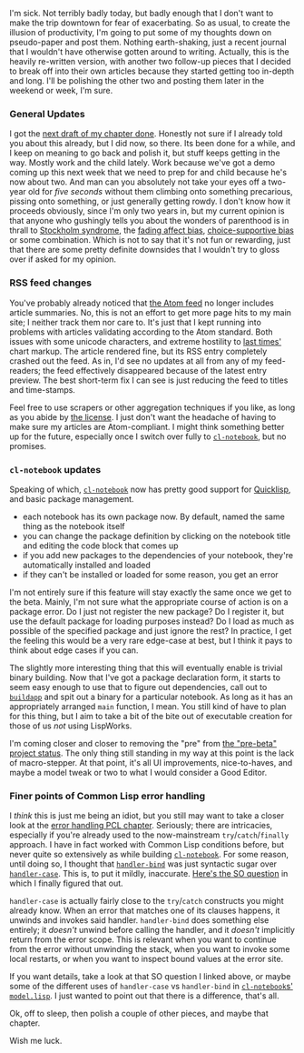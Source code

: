I'm sick. Not terribly badly today, but badly enough that I don't want to make the trip downtown for fear of exacerbating. So as usual, to create the illusion of productivity, I'm going to put some of my thoughts down on pseudo-paper and post them. Nothing earth-shaking, just a recent journal that I wouldn't have otherwise gotten around to writing. Actually, this is the heavily re-written version, with another two follow-up pieces that I decided to break off into their own articles because they started getting too in-depth and long. I'll be polishing the other two and posting them later in the weekend or week, I'm sure.

### General Updates

I got the [next draft of my chapter done](https://github.com/Inaimathi/500lines/blob/master/event-driven-web-server/writeup.md#on-interacting-through-http-in-an-event-driven-manner-in-the-medium-of-common-lisp). Honestly not sure if I already told you about this already, but I did now, so there. Its been done for a while, and I keep on meaning to go back and polish it, but stuff keeps getting in the way. Mostly work and the child lately. Work because we've got a demo coming up this next week that we need to prep for and child because he's now about two. And man can you absolutely not take your eyes off a two-year old for *five seconds* without them climbing onto something precarious, pissing onto something, or just generally getting rowdy. I don't know how it proceeds obviously, since I'm only two years in, but my current opinion is that anyone who gushingly tells you about the wonders of parenthood is in thrall to [Stockholm syndrome](https://en.wikipedia.org/wiki/Stockholm_syndrome), the [fading affect bias](https://en.wikipedia.org/wiki/Fading_affect_bias), [choice-supportive bias](https://en.wikipedia.org/wiki/Choice-supportive_bias) or some combination. Which is not to say that it's not fun or rewarding, just that there are some pretty definite downsides that I wouldn't try to gloss over if asked for my opinion.

### RSS feed changes

You've probably already noticed that [the Atom feed](/feed/atom) no longer includes article summaries. No, this is not an effort to get more page hits to my main site; I neither track them nor care to. It's just that I kept running into problems with articles validating according to the Atom standard. Both issues with some unicode characters, and extreme hostility to [last times'](/article?name=BGG%20Data%20Sifting.html) chart markup. The article rendered fine, but its RSS entry completely crashed out the feed. As in, I'd see no updates at all from any of my feed-readers; the feed effectively disappeared because of the latest entry preview. The best short-term fix I can see is just reducing the feed to titles and time-stamps.

Feel free to use scrapers or other aggregation techniques if you like, as long as you abide by [the license](http://creativecommons.org/licenses/by-sa/3.0/). I just don't want the headache of having to make sure my articles are Atom-compliant. I might think something better up for the future, especially once I switch over fully to [`cl-notebook`](https://github.com/Inaimathi/cl-notebook#cl-notebook), but no promises.

### `cl-notebook` updates

Speaking of which, [`cl-notebook`](https://github.com/inaimathi/cl-notebook) now has pretty good support for [Quicklisp](http://www.quicklisp.org/beta/), and basic package management.


-   each notebook has its own package now. By default, named the same thing as the notebook itself
-   you can change the package definition by clicking on the notebook title and editing the code block that comes up
-   if you add new packages to the dependencies of your notebook, they're automatically installed and loaded
-   if they can't be installed or loaded for some reason, you get an error


I'm not entirely sure if this feature will stay exactly the same once we get to the beta. Mainly, I'm not sure what the appropriate course of action is on a package error. Do I just not register the new package? Do I register it, but use the default package for loading purposes instead? Do I load as much as possible of the specified package and just ignore the rest? In practice, I get the feeling this would be a very rare edge-case at best, but I think it pays to think about edge cases if you can.

The slightly more interesting thing that this will eventually enable is trivial binary building. Now that I've got a package declaration form, it starts to seem easy enough to use that to figure out dependencies, call out to [`buildapp`](http://www.xach.com/lisp/buildapp/) and spit out a binary for a particular notebook. As long as it has an appropriately arranged `main` function, I mean. You still kind of have to plan for this thing, but I aim to take a bit of the bite out of executable creation for those of us *not* using LispWorks.

I'm coming closer and closer to removing the "pre" from [the "pre-beta" project status](https://github.com/Inaimathi/cl-notebook#this-is-now-a-pre-beta). The only thing still standing in my way at this point is the lack of macro-stepper. At that point, it's all UI improvements, nice-to-haves, and maybe a model tweak or two to what I would consider a Good Editor.

### Finer points of Common Lisp error handling

I *think* this is just me being an idiot, but you still may want to take a closer look at the [error handling PCL chapter](http://www.gigamonkeys.com/book/beyond-exception-handling-conditions-and-restarts.html). Seriously; there are intricacies, especially if you're already used to the now-mainstream `try`/`catch`/`finally` approach. I have in fact worked with Common Lisp conditions before, but never quite so extensively as while building [`cl-notebook`](https://github.com/inaimathi/cl-notebook). For some reason, until doing so, I thought that [`handler-bind`](http://www.lispworks.com/documentation/HyperSpec/Body/m_handle.htm#handler-bind) was just syntactic sugar over [`handler-case`](http://www.lispworks.com/documentation/HyperSpec/Body/m_hand_1.htm#handler-case). This is, to put it mildly, inaccurate. [Here's the SO question](http://stackoverflow.com/questions/25773251/using-the-take-new-restart-in-sbcl) in which I finally figured that out.

`handler-case` is actually fairly close to the `try`/`catch` constructs you might already know. When an error that matches one of its clauses happens, it unwinds and invokes said handler. `handler-bind` does something else entirely; it *doesn't* unwind before calling the handler, and it *doesn't* implicitly return from the error scope. This is relevant when you want to continue from the error without unwinding the stack, when you want to invoke some local restarts, or when you want to inspect bound values at the error site.

If you want details, take a look at that SO question I linked above, or maybe some of the different uses of `handler-case` vs `handler-bind` in [`cl-notebook`s' `model.lisp`](https://github.com/Inaimathi/cl-notebook/blob/master/model.lisp). I just wanted to point out that there is a difference, that's all.

Ok, off to sleep, then polish a couple of other pieces, and maybe that chapter.

Wish me luck.
